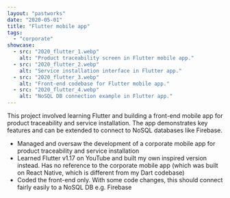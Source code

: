 ```yaml
---
layout: "pastworks"
date: "2020-05-01"
title: "Flutter mobile app"
tags:
  - "corporate"
showcase:
  - src: "2020_flutter_1.webp"
    alt: "Product traceability screen in Flutter mobile app."
  - src: "2020_flutter_2.webp"
    alt: "Service installation interface in Flutter app."
  - src: "2020_flutter_3.webp"
    alt: "Front-end codebase for Flutter mobile app."
  - src: "2020_flutter_4.webp"
    alt: "NoSQL DB connection example in Flutter app."
---
```

This project involved learning Flutter and building a front-end mobile app for product traceability and service installation. The app demonstrates key features and can be extended to connect to NoSQL databases like Firebase.

- Managed and oversaw the development of a corporate mobile app for product traceability and service installation
- Learned Flutter v1.17 on YouTube and built my own inspired version instead. Has no reference to the corporate mobile app (which was built on React Native, which is different from my Dart codebase)
- Coded the front-end only. With some code changes, this should connect fairly easily to a NoSQL DB e.g. Firebase
